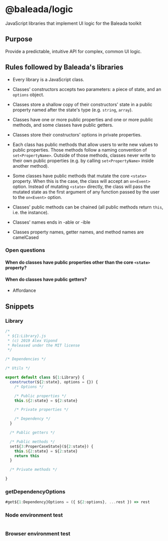 # @baleada/logic

JavaScript libraries that implement UI logic for the Baleada toolkit


## Purpose

Provide a predictable, intuitive API for complex, common UI logic.


## Rules followed by Baleada's libraries

- Every library is a JavaScript class.
- Classes' constructors accepts two parameters: a piece of state, and an `options` object.
- Classes store a shallow copy of their constructors' state in a public property named after the state's type (e.g. `string`, `array`).

- Classes have one or more public properties and one or more public methods, and some classes have public getters.
- Classes store their constructors' options in private properties.
- Each class has public methods that allow users to write new values to public properties. Those methods follow a naming convention of `set<PropertyName>`. Outside of those methods, classes never write to their own public properties (e.g. by calling `set<PropertyName>` inside another method).
- Some classes have public methods that mutate the core `<state>` property. When this is the case, the class will accept an `on<Event>` option. Instead of mutating `<state>` directly, the class will pass the mutated state as the first argument of any function passed by the user to the `on<Event>` option.
- Classes' public methods can be chained (all public methods return `this`, i.e. the instance).

- Classes' names ends in -able or -ible
- Classes property names, getter names, and method names are camelCased



### Open questions

#### When do classes have public properties other than the core `<state>` property?

#### When do classes have public getters?
- Affordance


## Snippets

### Library

```js
/*
 * ${1:Library}.js
 * (c) 2019 Alex Vipond
 * Released under the MIT license
 */

/* Dependencies */

/* Utils */

export default class ${1:Library} {
  constructor(${2:state}, options = {}) {
    /* Options */

    /* Public properties */
    this.${2:state} = ${2:state}

    /* Private properties */

    /* Dependency */
  }

  /* Public getters */

  /* Public methods */
  set${3:ProperCaseState}(${2:state}) {
    this.${2:state} = ${2:state}
    return this
  }

  /* Private methods */

}
```

### getDependencyOptions

```js
#get${1:Dependency}Options = ({ ${2:options}, ...rest }) => rest
```

### Node environment test

```js

```

### Browser environment test

```js

```
